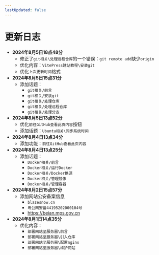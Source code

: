 ```yaml
---
lastUpdated: false
---
```


# 更新日志

- **2024年8月5日18点48分**
  - 修正了```git相关\处理远程仓库```的一个错误：```git remote add```缺少```origin```
  - 优化内容：```VitePress建站教程\安装git```
  - 优化```上次更新时间```格式
- **2024年8月5日15点31分**
  - 添加话题：
    - ```git相关/前言```
    - ```git相关/安装git```
    - ```git相关/处理仓库```
    - ```git相关/处理远程仓库```
    - ```git相关/处理分支```
- **2024年8月5日13点52分**
  - 优化```前往GitHub查看此页内容```按钮
  - 添加话题：```Ubuntu相关\同步系统时间```
- **2024年8月4日13点34分**
  - 添加功能：```前往GitHub查看此页内容```
- **2024年8月4日13点25分**
  - 添加话题：
    - ```Docker相关/前言```
    - ```Docker相关/运行Docker```
    - ```Docker相关/Docker换源```
    - ```Docker相关/管理镜像```
    - ```Docker相关/管理容器```
- **2024年8月2日15点57分**
  - 添加网站公安备案信息
    - ```blazesnow.cn```
    - ```粤公网安备44195202000104号```
    - <https://beian.mps.gov.cn>
- **2024年8月1日14点35分**
  - 优化内容：
    - ```部署网站至服务器\前言```
    - ```部署网站至服务器\引入仓库```
    - ```部署网站至服务器\配置nginx```
    - ```部署网站至服务器\维护网站```